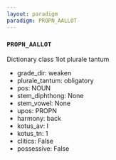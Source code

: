 ```yaml
---
layout: paradigm
paradigm: PROPN_AALLOT
---
```

### ` PROPN_AALLOT `

Dictionary class 1lot plurale tantum
* grade_dir: weaken
* plurale_tantum: obligatory
* pos: NOUN
* stem_diphthong: None
* stem_vowel: None
* upos: PROPN
* harmony: back
* kotus_av: I
* kotus_tn: 1
* clitics: False
* possessive: False
